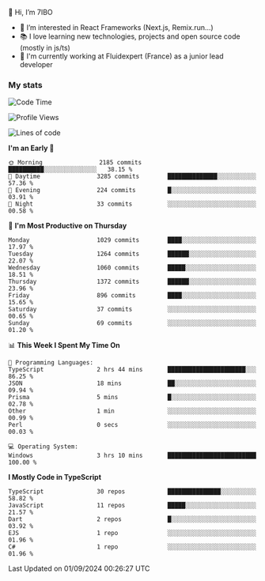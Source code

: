 👋 Hi, I’m 7IBO

- 👀 I’m interested in React Frameworks (Next.js, Remix.run...)
- 📚 I love learning new technologies, projects and open source code (mostly in js/ts)
- 💼 I'm currently working at Fluidexpert (France) as a junior lead developer

### My stats
<!--START_SECTION:waka-->
![Code Time](http://img.shields.io/badge/Code%20Time-743%20hrs%2010%20mins-blue)

![Profile Views](http://img.shields.io/badge/Profile%20Views-0-blue)

![Lines of code](https://img.shields.io/badge/From%20Hello%20World%20I%27ve%20Written-6.8%20million%20lines%20of%20code-blue)

**I'm an Early 🐤** 

```text
🌞 Morning                2185 commits        ██████████░░░░░░░░░░░░░░░   38.15 % 
🌆 Daytime                3285 commits        ██████████████░░░░░░░░░░░   57.36 % 
🌃 Evening                224 commits         █░░░░░░░░░░░░░░░░░░░░░░░░   03.91 % 
🌙 Night                  33 commits          ░░░░░░░░░░░░░░░░░░░░░░░░░   00.58 % 
```
📅 **I'm Most Productive on Thursday** 

```text
Monday                   1029 commits        ████░░░░░░░░░░░░░░░░░░░░░   17.97 % 
Tuesday                  1264 commits        ██████░░░░░░░░░░░░░░░░░░░   22.07 % 
Wednesday                1060 commits        █████░░░░░░░░░░░░░░░░░░░░   18.51 % 
Thursday                 1372 commits        ██████░░░░░░░░░░░░░░░░░░░   23.96 % 
Friday                   896 commits         ████░░░░░░░░░░░░░░░░░░░░░   15.65 % 
Saturday                 37 commits          ░░░░░░░░░░░░░░░░░░░░░░░░░   00.65 % 
Sunday                   69 commits          ░░░░░░░░░░░░░░░░░░░░░░░░░   01.20 % 
```


📊 **This Week I Spent My Time On** 

```text
💬 Programming Languages: 
TypeScript               2 hrs 44 mins       ██████████████████████░░░   86.25 % 
JSON                     18 mins             ██░░░░░░░░░░░░░░░░░░░░░░░   09.94 % 
Prisma                   5 mins              █░░░░░░░░░░░░░░░░░░░░░░░░   02.78 % 
Other                    1 min               ░░░░░░░░░░░░░░░░░░░░░░░░░   00.99 % 
Perl                     0 secs              ░░░░░░░░░░░░░░░░░░░░░░░░░   00.03 % 

💻 Operating System: 
Windows                  3 hrs 10 mins       █████████████████████████   100.00 % 
```

**I Mostly Code in TypeScript** 

```text
TypeScript               30 repos            ███████████████░░░░░░░░░░   58.82 % 
JavaScript               11 repos            █████░░░░░░░░░░░░░░░░░░░░   21.57 % 
Dart                     2 repos             █░░░░░░░░░░░░░░░░░░░░░░░░   03.92 % 
EJS                      1 repo              ░░░░░░░░░░░░░░░░░░░░░░░░░   01.96 % 
C#                       1 repo              ░░░░░░░░░░░░░░░░░░░░░░░░░   01.96 % 
```




 Last Updated on 01/09/2024 00:26:27 UTC
<!--END_SECTION:waka-->
